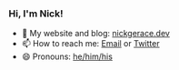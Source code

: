 ### Hi, I'm Nick!

- 🌱 My website and blog: [nickgerace.dev](https://nickgerace.dev)
- 📫 How to reach me: [Email](mailto:nickgerace@hey.com) or [Twitter](https://twitter.com/nickgeracehacks)
- 😄 Pronouns: [he/him/his](https://pronoun.is/he)
